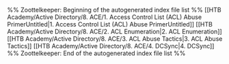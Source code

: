 %% Zoottelkeeper: Beginning of the autogenerated index file list  %%
 [[HTB Academy/Active Directory/8. ACE/1. Access Control List (ACL) Abuse PrimerUntitled|1. Access Control List (ACL) Abuse PrimerUntitled]]
 [[HTB Academy/Active Directory/8. ACE/2. ACL Enumeration|2. ACL Enumeration]]
 [[HTB Academy/Active Directory/8. ACE/3. ACL Abuse Tactics|3. ACL Abuse Tactics]]
 [[HTB Academy/Active Directory/8. ACE/4. DCSync|4. DCSync]]
%% Zoottelkeeper: End of the autogenerated index file list  %%
